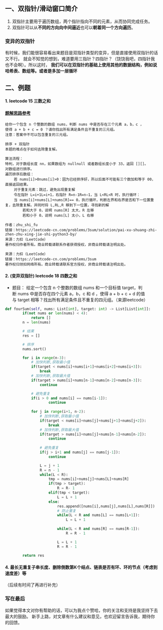 ## 一、双指针/滑动窗口简介
1. 双指针主要用于遍历数组，两个指针指向不同的元素，从而协同完成任务。
2. 双指针可以从**不同的方向向中间逼近**也可以**朝着同一个方向遍历**。

### 变异的双指针
有时候，我们能很容易看出来题目是双指针类型的变异，但是直接使用双指针的话又不行。
就会不知觉的想到，难道要用三指针？四指针？（饶饶我吧，四指针我也不会啊）。所以这时，
**我们可以在双指针的基础上使用其他的数据结构，例如说哈希表、数组等。或者是多加一层循环**

## 二、例题
#### 1. leetcode 15 三数之和
#### [题解思路参考](https://leetcode-cn.com/problems/3sum/solution/pai-xu-shuang-zhi-zhen-zhu-xing-jie-shi-python3-by/)
	给你一个包含 n 个整数的数组 nums，判断 nums 中是否存在三个元素 a，b，c ，
	使得 a + b + c = 0 ？请你找出所有满足条件且不重复的三元组。		
	注意：答案中不可以包含重复的三元组。
	
	排序 + 双指针
	本题的难点在于如何去除重复解。
	
	算法流程：
	特判，对于数组长度 nn，如果数组为 nullnull 或者数组长度小于 33，返回 [][]。
	对数组进行排序。
	遍历排序后数组：
		若 nums[i]>0nums[i]>0：因为已经排序好，所以后面不可能有三个数加和等于 00，直接返回结果。
		对于重复元素：跳过，避免出现重复解
		令左指针 L=i+1L=i+1，右指针 R=n-1R=n−1，当 L<RL<R 时，执行循环：
		当 nums[i]+nums[L]+nums[R]== 0，执行循环，判断左界和右界是否和下一位置重复，去除重复解。并同时将 L,RL,R 移到下一位置，寻找新的解
			若和大于 0，说明 nums[R] 太大，R 左移
			若和小于 0，说明 nums[L] 太小，L 右移

	作者：zhu_shi_fu
	链接：https://leetcode-cn.com/problems/3sum/solution/pai-xu-shuang-zhi-zhen-zhu-xing-jie-shi-python3-by/
	来源：力扣（LeetCode）
	著作权归作者所有。商业转载请联系作者获得授权，非商业转载请注明出处。
	
	来源：力扣（LeetCode）
	链接：https://leetcode-cn.com/problems/3sum
	著作权归领扣网络所有。商业转载请联系官方授权，非商业转载请注明出处。
	
	
#### 2. (变异双指针) leetcode 18 四数之和
- 题目：
	给定一个包含 n 个整数的数组 nums 和一个目标值 target，判断 nums 中是否存在四个元素 a，b，c 和 d ，使得 a + b + c + d 的值与 target 相等？找出所有满足条件且不重复的四元组。（来源leetcode）
```python
def fourSum(self, nums: List[int], target: int) -> List[List[int]]:
        if(not nums or len(nums) < 4):
            return []
        n = len(nums)

        # 结果
        res = []

        # 排序
        nums.sort()

        for i in range(n-3):
            # 加快判断,获取最小值
            if(target < nums[i]+nums[i+1]+nums[i+2]+nums[i+3]):
                break
            # 加快判断,获取最大值
            if(target > nums[i]+nums[n-1]+nums[n-2]+nums[n-3]):
                continue

            # 避免重复
            if(i > 0 and nums[i] == nums[i-1]):
                    continue
           
            for j in range(i+1, n-2):
                # 加快判断,获取最小值
                if(target < nums[i]+nums[j]+nums[j+1]+nums[j+2]):
                    break
                # 加快判断,获取最大值
                if(target > nums[i]+nums[j]+nums[n-1]+nums[n-2]):
                    continue
                
                # 避免重复
                if(j > i+1 and nums[j] == nums[j-1]):
                    continue

                L = j + 1
                R = n - 1
                while(L < R):
                    tmp = nums[i]+nums[j]+nums[L]+nums[R]
                    if(tmp > target):
                        R = R- 1
                    elif(tmp < target):
                        L = L + 1
                    else:
                        res.append([nums[i],nums[j],nums[L],nums[R]])
                        # 防止重复
                        while(L < R and nums[L] == nums[L+1]):
                            L = L + 1
                        
                        while(L < R and nums[R] == nums[R-1]):
                            R = R - 1

                        L = L + 1
                        R = R - 1 
        
        return res
```

#### 4. 最长无重复子串长度、删除倒数第K个结点、链表是否有环、环的节点（考虑到速度差）等
（后续有时间了再进行补充）

### 写在最后
如果觉得本文对你有帮助的话，可以为我点个赞哈，你的关注和支持是我坚持下去最大的鼓励。
新手上路，对文章有什么建议和意见，也欢迎留言告诉我，期待你的回馈。
